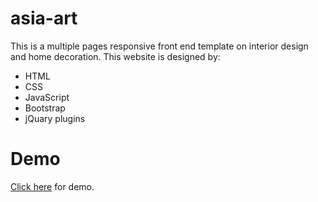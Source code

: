 # asia-art
This is a multiple pages responsive front end template on interior design and home decoration.
This website is designed by: 
- HTML
- CSS
- JavaScript
- Bootstrap
- jQuary plugins
# Demo
<a href="https://asiahub-10.github.io/asia-art/">Click here</a> for demo.
